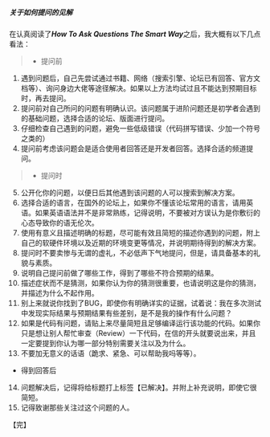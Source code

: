 ##### 关于如何提问的见解
在认真阅读了***How To Ask Questions The Smart Way***之后，我大概有以下几点看法：
> * 提问前
1. 遇到问题后，自己先尝试通过书籍、网络（搜索引擎、论坛已有回答、官方文档等）、询问身边大佬等途径解决。如果以上方法均试过且不能达到预期目标时，再去提问。
2.  提问前对自己所问的问题有明确认识。该问题属于进阶问题还是初学者会遇到的基础问题，选择合适的论坛、版面进行提问。
3. 仔细检查自己遇到的问题，避免一些低级错误（代码拼写错误、少加一个符号之类的）
4. 提问前考虑该问题会是适合使用者回答还是开发者回答。选择合适的频道提问。
> * 提问时
5. 公开化你的问题，以便日后其他遇到该问题的人可以搜索到解决方案。
6.  选择合适的语言，在国外的论坛上，如果你不懂该论坛常用的语言，请用英语。如果英语语法并不是非常熟练，记得说明，不要被对方误认为是你敷衍的心态导致你的语无伦次。
7. 使用有意义且描述明确的标题，尽可能有效且简短的描述你遇到的问题，附上自己的软硬件环境以及近期的环境变更等情况，并说明期待得到的解决方案。
8. 提问时不要卖惨与无谓的虚礼，不必低声下气地提问，但是，请具备基本的礼貌与素质。
9. 说明自己提问前做了哪些工作，得到了哪些不符合预期的结果。
10. 描述症状而不是猜测，如果你认为你的猜测很重要，也请说明这是你的猜测，并描述为什么不起作用。
11. 别上来就说你找到了BUG，即使你有明确详实的证据，试着说：我在多次测试中发现实际结果与预期结果有些差别，是不是我的操作有什么问题？
12. 如果是代码有问题，请贴上来尽量简短且足够编译运行该功能的代码。如果你只是想让别人帮忙审查（Review）一下代码，在信的开头就要说出来，并且一定要提到你认为哪一部分特别需要关注以及为什么。
13. 不要加无意义的话语（跪求、紧急、可以帮助我吗等等）。
* 得到回答后
14. 问题解决后，记得将给标题打上标签【已解决】。并附上补充说明，即使它很简短。
15. 记得致谢那些关注过这个问题的人。

【完】
